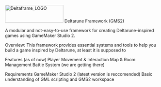 
<img width="192" height="58" alt="Deltaframe_LOGO" src="https://github.com/user-attachments/assets/8a9831ed-8635-4495-b5f0-aaf83ea92176" />
Deltarune Framework (GMS2)



A modular and not-easy-to-use framework for creating Deltarune-inspired games using GameMaker Studio 2.

Overview:
 This framework provides essential systems and tools to help you build a game inspired by Deltarune, at least it is supposed to

Features (as of now)
    Player Movement & Interaction
    Map & Room Management
    Battle System (we are getting there)

Requirements
    GameMaker Studio 2 (latest version is reccomended)
    Basic understanding of GML scripting and GMS2 workspace
